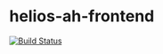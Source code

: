 # helios-ah-frontend
[![Build Status](https://travis-ci.org/andela/helios-ah-frontend.svg?branch=develop)](https://travis-ci.org/andela/helios-ah-frontend)
